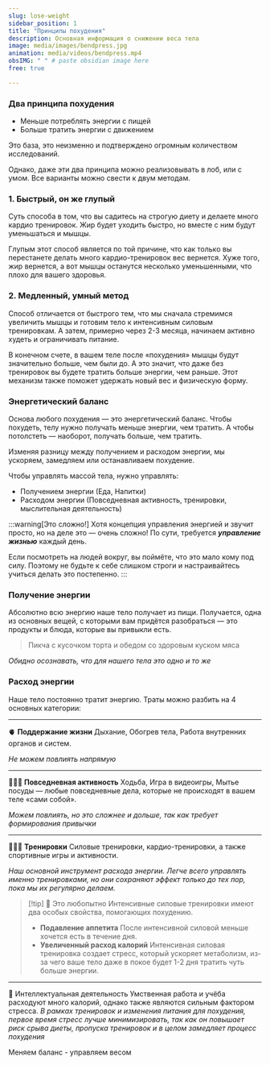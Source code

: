 ```yaml
---
slug: lose-weight
sidebar_position: 1
title: "Принципы похудения"
description: Основная информация о снижении веса тела
image: media/images/bendpress.jpg
animation: media/videos/bendpress.mp4
obsIMG: " " # paste obsidian image here
free: true

---
```


### **Два принципа похудения**
- Меньше потреблять энергии с пищей
- Больше тратить энергии с движением

Это база, это неизменно и подтверждено огромным количеством исследований.

Однако, даже эти два принципа можно реализовывать в лоб, или с умом. Все варианты можно свести к двум методам.

### **1. Быстрый, он же глупый**
Суть способа в том, что вы садитесь на строгую диету и делаете много кардио тренировок. Жир будет уходить быстро, но вместе с ним будут уменьшаться и мышцы.

Глупым этот способ является по той причине, что как только вы перестанете делать много кардио-тренировок вес вернется. Хуже того, жир вернется, а вот мышцы останутся несколько уменьшенными, что плохо для вашего здоровья.

### **2. Медленный, умный метод**

Способ отличается от быстрого тем, что мы сначала стремимся увеличить мышцы и готовим тело к интенсивным силовым тренировкам. А затем, примерно через 2-3 месяца, начинаем активно худеть и ограничивать питание.

В конечном счете, в вашем теле после «похудения» мышцы будут значительно больше, чем были до. А это значит, что даже без тренировок вы будете тратить больше энергии, чем раньше. Этот механизм также поможет удержать новый вес и физическую форму.



### **Энергетический баланс**

Основа любого похудения — это энергетический баланс. Чтобы похудеть, телу нужно получать меньше энергии, чем тратить. А чтобы потолстеть — наоборот, получать больше, чем тратить.

Изменяя разницу между получением и расходом энергии, мы ускоряем, замедляем или останавливаем похудение.

Чтобы управлять массой тела, нужно управлять:
- Получением энергии (Еда, Напитки)
- Расходом энергии (Повседневная активность, тренировки, мыслительная деятельность)

:::warning[Это сложно!]
Хотя концепция управления энергией и звучит просто, но на деле это — очень сложно! По сути, требуется ***управление жизнью*** каждый день. 
 
Если посмотреть на людей вокруг, вы поймёте, что это мало кому под силу. Поэтому не будьте к себе слишком строги и настраивайтесь учиться делать это постепенно.
:::

### Получение энергии

Абсолютно всю энергию наше тело получает из пищи. Получается, одна из основных вещей, с которыми вам придётся разобраться — это продукты и блюда, которые вы привыкли есть.

> Пикча с кусочком торта и обедом со здоровым куском мяса

*Обидно осознавать, что для нашего тела это одно и то же*

### Расход энергии

Наше тело постоянно тратит энергию. Траты можно разбить на 4 основных категории:

---

🫀 **Поддержание жизни** 
 Дыхание, Обогрев тела, Работа внутренних органов и систем.
 
 *Не можем повлиять напрямую*

---
 
🚶🏼‍➡️ **Повседневная активность** 
 Ходьба, Игра в видеоигры, Мытье посуды — любые повседневные дела, которые не происходят в вашем теле «сами собой».
 
 *Можем повлиять, но это сложнее и дольше, так как требует формирования привычки* 

---

🏋🏼‍♂️ **Тренировки**
Силовые тренировки, кардио-тренировки, а также спортивные игры и активности.

*Наш основной инструмент расхода энергии. Легче всего управлять именно тренировками, но они сохраняют эффект только до тех пор, пока мы их регулярно делаем.*

> [!tip] 🧠 Это любопытно
> Интенсивные силовые тренировки имеют два особых свойства, помогающих похудению.
> - **Подавление аппетита**
>   После интенсивной силовой меньше хочется есть в течение дня.
> - **Увеличенный расход калорий**
>   Интенсивная силовая тренировка создает стресс, который ускоряет метаболизм, из-за чего ваше тело даже в покое будет 1-2 дня тратить чуть больше энергии.

---

🧠 Интеллектуальная деятельность
Умственная работа и учёба расходуют много калорий, однако также являются сильным фактором стресса.
*В рамках тренировок и изменения питания для похудения, первое время стресс лучше минимизировать, так как он повышает риск срыва диеты, пропуска тренировок и в целом замедляет процесс похудения*



Меняем баланс - управляем весом